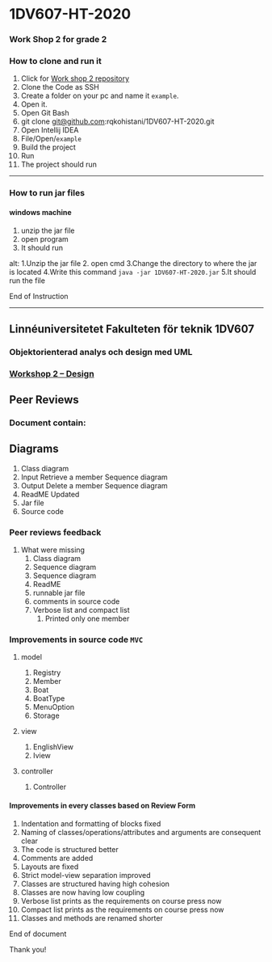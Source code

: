 # 1DV607-HT-2020
### Work Shop 2 for grade 2
### How to clone and run it

1. Click for [Work shop 2 repository](https://github.com/rqkohistani/1DV607-HT-2020)  
2. Clone the Code as SSH
3. Create a folder on your pc and name it `example`.
4. Open it.
5. Open Git Bash 
6. git clone git@github.com:rqkohistani/1DV607-HT-2020.git
7. Open Intellij IDEA
8. File/Open/`example`
9. Build the project
10. Run
11. The project should run
-----------------------------------------------------
### How to run jar files
#### windows machine
1. unzip the jar file
2. open program
3. It should run

alt:
    1.Unzip the jar file
    2. open cmd 
    3.Change the directory to where the jar is located
    4.Write this command `java -jar 1DV607-HT-2020.jar`
    5.It should run the file


End of Instruction

-----------------------------------------------------

## Linnéuniversitetet Fakulteten för teknik 1DV607
### Objektorienterad analys och design med UML
### [Workshop 2 – Design](https://coursepress.lnu.se/kurs/objektorienterad-analys-och-design-med-uml/workshops-2/workshop-2-design/)

## Peer Reviews

### Document contain:

 ## Diagrams
 
1. Class diagram
2. Input Retrieve a member Sequence diagram
3. Output Delete a member Sequence diagram 
4. ReadME Updated
5. Jar file
6. Source code


### Peer reviews feedback

1. What were missing
    1. Class diagram
    2. Sequence diagram
    3. Sequence diagram
    4. ReadME
    5. runnable jar file
    6. comments in source code
    7. Verbose list and compact list
        1. Printed only one member

### Improvements in source code `MVC`


1. model
    1. Registry
    2. Member
    3. Boat
    4. BoatType
    5. MenuOption
    6. Storage

1. view
    1. EnglishView
    2. Iview

1. controller
    1. Controller

#### Improvements in every classes based on Review Form

1. Indentation and formatting of blocks fixed
2. Naming of classes/operations/attributes and arguments are consequent clear
3. The code is structured better
4. Comments are added
5. Layouts are fixed
6. Strict model-view separation improved
7. Classes are structured having high cohesion
8. Classes are now having low coupling
9. Verbose list prints as the requirements on course press now
10. Compact list prints as the requirements on course press now
11. Classes and methods are  renamed shorter


End of document


Thank you!